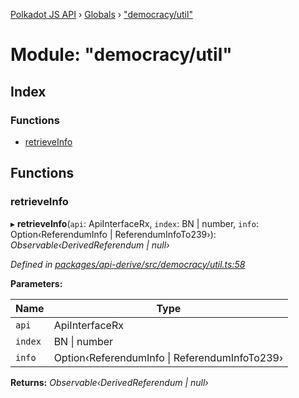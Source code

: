 [Polkadot JS API](../README.md) › [Globals](../globals.md) › ["democracy/util"](_democracy_util_.md)

# Module: "democracy/util"

## Index

### Functions

* [retrieveInfo](_democracy_util_.md#retrieveinfo)

## Functions

###  retrieveInfo

▸ **retrieveInfo**(`api`: ApiInterfaceRx, `index`: BN | number, `info`: Option‹ReferendumInfo | ReferendumInfoTo239›): *Observable‹DerivedReferendum | null›*

*Defined in [packages/api-derive/src/democracy/util.ts:58](https://github.com/polkadot-js/api/blob/8c011cdc86/packages/api-derive/src/democracy/util.ts#L58)*

**Parameters:**

Name | Type |
------ | ------ |
`api` | ApiInterfaceRx |
`index` | BN &#124; number |
`info` | Option‹ReferendumInfo &#124; ReferendumInfoTo239› |

**Returns:** *Observable‹DerivedReferendum | null›*
